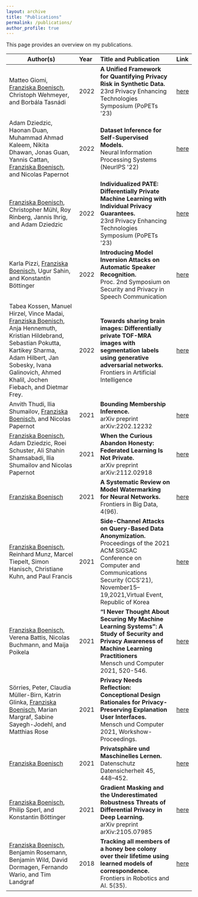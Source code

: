 ```yaml
---
layout: archive
title: "Publications"
permalink: /publications/
author_profile: true
---
```



This page provides an overview on my publications.

| Author(s)          | Year| Title and Publication                                                        | Link |
| --------- |:---|:---------|:---|
| Matteo Giomi, <ins>Franziska Boenisch</ins>, Christoph Wehmeyer, and Borbála Tasnádi| 2022 | **A Unified Framework for Quantifying Privacy Risk in Synthetic Data.** <br> 23rd Privacy Enhancing Technologies Symposium (PoPETs '23)                        | [here](https://arxiv.org/pdf/2211.10459.pdf)|
| Adam Dziedzic, Haonan Duan, Muhammad Ahmad Kaleem, Nikita Dhawan, Jonas Guan, Yannis Cattan, <ins>Franziska Boenisch</ins>, and Nicolas Papernot | 2022 | **Dataset Inference for Self-Supervised Models.** <br> Neural Information Processing Systems (NeurIPS '22)                         | [here](https://arxiv.org/pdf/2209.09024.pdf)|
| <ins>Franziska Boenisch</ins>, Christopher Mühl, Roy Rinberg, Jannis Ihrig, and Adam Dziedzic| 2022 | **Individualized PATE: Differentially Private Machine Learning with Individual Privacy Guarantees.** <br> 23rd Privacy Enhancing Technologies Symposium (PoPETs '23)                        | [here](https://arxiv.org/pdf/2202.10517.pdf)|
| Karla Pizzi, <ins>Franziska Boenisch</ins>, Ugur Sahin, and Konstantin Böttinger| 2022 | **Introducing Model Inversion Attacks on Automatic Speaker Recognition.** <br> Proc. 2nd Symposium on Security and Privacy in Speech Communication                       | [here](https://www.isca-speech.org/archive/pdfs/spsc_2022/pizzi22_spsc.pdf)|
| Tabea Kossen, Manuel Hirzel, Vince Madai, <ins>Franziska Boenisch</ins>,  Anja Hennemuth, Kristian Hildebrand, Sebastian Pokutta, Kartikey Sharma, Adam Hilbert, Jan Sobesky, Ivana Galinovich, Ahmed Khalil, Jochen Fiebach, and Dietmar Frey.        | 2022 | **Towards sharing brain images: Differentially private TOF-MRA images with segmentation labels using generative adversarial networks.** <br>    Frontiers in Artificial Intelligence         | [here](https://www.frontiersin.org/articles/10.3389/frai.2022.813842/abstract)|
| Anvith Thudi, Ilia Shumailov, <ins>Franziska Boenisch</ins>, and Nicolas Papernot| 2021 | **Bounding Membership Inference.** <br> arXiv preprint arXiv:2202.12232                         | [here](https://arxiv.org/pdf/2202.12232.pdf)|
| <ins>Franziska Boenisch</ins>, Adam Dziedzic,  Roei Schuster, Ali Shahin Shamsabadi, Ilia Shumailov and Nicolas Papernot        | 2021 | **When the Curious Abandon Honesty: Federated Learning Is Not Private.** <br> arXiv preprint arXiv:2112.02918                           | [here](https://arxiv.org/pdf/2112.02918.pdf)|
| <ins>Franziska Boenisch</ins>        | 2021 | **A Systematic Review on Model Watermarking for Neural Networks.** <br> Frontiers in Big Data, 4(96).                          | [here](https://www.frontiersin.org/articles/10.3389/fdata.2021.729663/full)|
| <ins>Franziska Boenisch</ins>, Reinhard Munz, Marcel Tiepelt, Simon Hanisch, Christiane Kuhn, and Paul Francis      | 2021 | **Side-Channel Attacks on Query-Based Data Anonymization.** <br> Proceedings of the 2021 ACM SIGSAC Conference on Computer and Communications Security (CCS’21), November15–19,2021,Virtual Event, Republic of Korea| [here](https://dl.acm.org/doi/pdf/10.1145/3460120.3484751)|
| <ins>Franziska Boenisch</ins>, Verena Battis, Nicolas Buchmann, and Maija Poikela      | 2021 | **“I Never Thought About Securing My Machine Learning Systems”: A Study of Security and Privacy Awareness of Machine Learning Practitioners** <br> Mensch und Computer 2021, 520-546.                        | [here](https://dl.acm.org/doi/abs/10.1145/3473856.3473869)|
| Sörries, Peter, Claudia Müller-Birn, Katrin Glinka, <ins>Franziska Boenisch</ins>, Marian Margraf, Sabine Sayegh-Jodehl, and Matthias Rose      | 2021 | **Privacy Needs Reflection: Conceptional Design Rationales for Privacy-Preserving Explanation User Interfaces.** <br> Mensch und Computer 2021, Workshow-Proceedings.                        | [here](https://dl.gi.de/bitstream/handle/20.500.12116/37418/Beitrag_389__a.pdf?sequence=1&isAllowed=y)|
| <ins>Franziska Boenisch</ins>      | 2021 | **Privatsphäre und Maschinelles Lernen.** <br> Datenschutz Datensicherheit 45, 448–452.                        | [here](https://doi.org/10.1007/s11623-021-1469-3)|
| <ins>Franziska Boenisch</ins>, Philip Sperl, and Konstantin Böttinger        | 2021 | **Gradient Masking and the Underestimated Robustness Threats of Differential Privacy in Deep Learning.** <br> arXiv preprint arXiv:2105.07985                           | [here](https://arxiv.org/pdf/2105.07985.pdf)|
| <ins>Franziska Boenisch</ins>,  Benjamin Rosemann, Benjamin Wild, David Dormagen, Fernando Wario, and Tim Landgraf          | 2018 | **Tracking all members of a honey bee colony over their lifetime using learned models of correspondence.** <br>  Frontiers in Robotics and AI. 5(35).              |[here](https://www.frontiersin.org/articles/10.3389/frobt.2018.00035/full)

